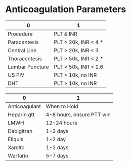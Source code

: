 # Anticoagulation Parameters
 
| 0               | 1                       |
|-----------------|-------------------------|
| Procedure       | PLT & INR               |
| Paracentesis    | PLT \> 20k, INR \< 4 \* |
| Central Line    | PLT \> 20k, INR \< 3    |
| Thoracentesis   | PLT \> 50k, INR \< 2 \* |
| Lumbar Puncture | PLT \> 50k, INR \< 1.6  |
| US PIV          | PLT \> 10k, no INR      |
| DHT             | PLT \> 10k, no INR      |

| 0             | 1                         |
|---------------|---------------------------|
| Anticoagulant | When to Hold              |
| Heparin gtt   | 4-8 hours, ensure PTT wnl |
| LMWH          | 12-24 hours               |
| Dabigitran    | 1-2 days                  |
| Eliquis       | 1-2 day                   |
| Xarelto       | 1-2 days                  |
| Warfarin      | 5-7 days                  |

